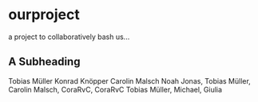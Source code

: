 # ourproject
a project to collaboratively bash us...

## A Subheading
Tobias Müller
Konrad Knöpper 
Carolin Malsch
Noah
Jonas, Tobias Müller, Carolin Malsch, CoraRvC, CoraRvC Tobias Müller, 
Michael, Giulia
